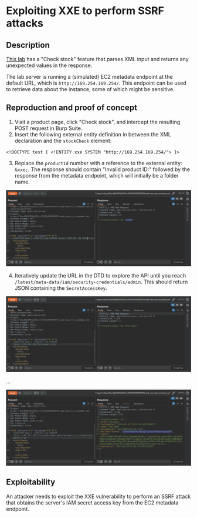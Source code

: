 # Exploiting XXE to perform SSRF attacks

## Description

[This lab](https://portswigger.net/web-security/xxe/lab-exploiting-xxe-to-perform-ssrf) has a "Check stock" feature that parses XML input and returns any unexpected values in the response.

The lab server is running a (simulated) EC2 metadata endpoint at the default URL, which is `http://169.254.169.254/`. This endpoint can be used to retrieve data about the instance, some of which might be sensitive.

## Reproduction and proof of concept

1. Visit a product page, click "Check stock", and intercept the resulting POST request in Burp Suite.
2. Insert the following external entity definition in between the XML declaration and the ``stockCheck`` element:

```text
<!DOCTYPE test [ <!ENTITY xxe SYSTEM "http://169.254.169.254/"> ]>
```

3. Replace the ``productId`` number with a reference to the external entity: ``&xxe;``. The response should contain "Invalid product ID:" followed by the response from the metadata endpoint, which will initially be a folder name.

![XXE](../../_static/images/xxe3.png)

4. Iteratively update the URL in the DTD to explore the API until you reach ``/latest/meta-data/iam/security-credentials/admin``. This should return JSON containing the ``SecretAccessKey``.

![XXE](../../_static/images/xxe4.png)

...

![XXE](../../_static/images/xxe5.png)

## Exploitability

An attacker needs to exploit the XXE vulnerability to perform an SSRF attack that obtains the server's IAM secret access key from the EC2 metadata endpoint.

